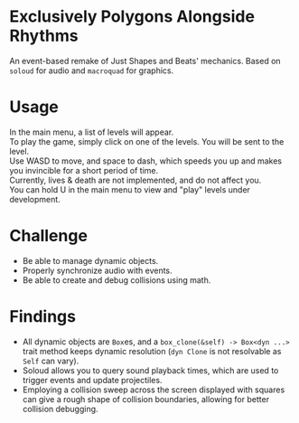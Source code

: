 # Exclusively Polygons Alongside Rhythms
An event-based remake of Just Shapes and Beats' mechanics. Based on `soloud` for audio and `macroquad` for graphics.

# Usage
In the main menu, a list of levels will appear.\
To play the game, simply click on one of the levels. You will be sent to the level.\
Use WASD to move, and space to dash, which speeds you up and makes you invincible for a short period of time.\
Currently, lives & death are not implemented, and do not affect you.\
You can hold U in the main menu to view and "play" levels under development.

# Challenge
- Be able to manage dynamic objects.
- Properly synchronize audio with events.
- Be able to create and debug collisions using math.

# Findings
- All dynamic objects are `Box`es, and a `box_clone(&self) -> Box<dyn ...>` trait method keeps dynamic resolution (`dyn Clone` is not resolvable as `Self` can vary).
- Soloud allows you to query sound playback times, which are used to trigger events and update projectiles.
- Employing a collision sweep across the screen displayed with squares can give a rough shape of collision boundaries, allowing for better collision debugging.
